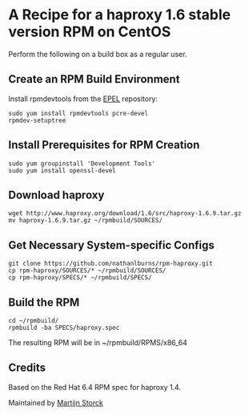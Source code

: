 # A Recipe for a haproxy 1.6 stable version RPM on CentOS

Perform the following on a build box as a regular user.

## Create an RPM Build Environment

Install rpmdevtools from the [EPEL][epel] repository:

    sudo yum install rpmdevtools pcre-devel
    rpmdev-setuptree

## Install Prerequisites for RPM Creation

    sudo yum groupinstall 'Development Tools'
    sudo yum install openssl-devel

## Download haproxy

    wget http://www.haproxy.org/download/1.6/src/haproxy-1.6.9.tar.gz
    mv haproxy-1.6.9.tar.gz ~/rpmbuild/SOURCES/

## Get Necessary System-specific Configs

    git clone https://github.com/nathanlburns/rpm-haproxy.git
    cp rpm-haproxy/SOURCES/* ~/rpmbuild/SOURCES/
    cp rpm-haproxy/SPECS/* ~/rpmbuild/SPECS/

## Build the RPM

    cd ~/rpmbuild/
    rpmbuild -ba SPECS/haproxy.spec

The resulting RPM will be in ~/rpmbuild/RPMS/x86_64

## Credits

Based on the Red Hat 6.4 RPM spec for haproxy 1.4.

Maintained by [Martijn Storck](martijn@bluerail.nl)

[EPEL]: http://fedoraproject.org/wiki/EPEL#How_can_I_use_these_extra_packages.3F
